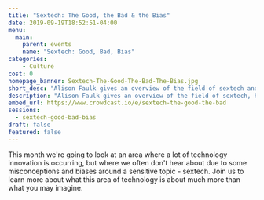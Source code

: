 ```yaml
---
title: "Sextech: The Good, the Bad & the Bias"
date: 2019-09-19T18:52:51-04:00
menu:
  main:
    parent: events
    name: "Sextech: Good, Bad, Bias"
categories:
    - Culture
cost: 0
homepage_banner: Sextech-The-Good-The-Bad-The-Bias.jpg
short_desc: "Alison Faulk gives an overview of the field of sextech and why it isn't what you may imagine."
description: "Alison Faulk gives an overview of the field of sextech, how it spans an array of technologies and the current biases sextech faces."
embed_url: https://www.crowdcast.io/e/sextech-the-good-the-bad
sessions:
  - sextech-good-bad-bias
draft: false
featured: false
---
```


This month we're going to look at an area where a lot of technology innovation is occurring, but where we often don't hear about due to some misconceptions and biases around a sensitive topic - sextech. Join us to learn more about what this area of technology is about much more than what you may imagine.